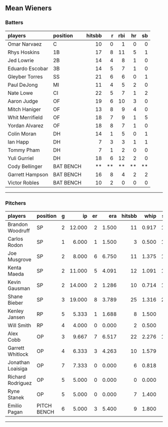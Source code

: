 ## Mean Wieners

### Batters

 
|players         |position  | hitsbb|  r| rbi| hr| sb| 
|:---------------|:---------|------:|--:|---:|--:|--:| 
|Omar Narvaez    |C         |     10|  0|   1|  0|  0| 
|Rhys Hoskins    |1B        |     17|  8|  11|  5|  1| 
|Jed Lowrie      |2B        |     14|  4|   8|  1|  0| 
|Eduardo Escobar |3B        |     14|  5|   7|  1|  0| 
|Gleyber Torres  |SS        |     21|  6|   6|  0|  1| 
|Paul DeJong     |MI        |     11|  4|   5|  2|  0| 
|Nate Lowe       |CI        |     22|  5|   7|  1|  2| 
|Aaron Judge     |OF        |     19|  6|  10|  3|  0| 
|Mitch Haniger   |OF        |     13|  8|   9|  4|  0| 
|Whit Merrifield |OF        |     18|  7|   9|  1|  5| 
|Yordan Alvarez  |OF        |     18|  8|   7|  1|  0| 
|Colin Moran     |DH        |     14|  1|   5|  0|  1| 
|Ian Happ        |DH        |      7|  3|   3|  1|  1| 
|Tommy Pham      |DH        |      7|  1|   2|  0|  0| 
|Yuli Gurriel    |DH        |     18|  6|  12|  2|  0| 
|Cody Bellinger  |BAT BENCH |     **| **|  **| **| **| 
|Garrett Hampson |BAT BENCH |     16|  8|   4|  2|  2| 
|Victor Robles   |BAT BENCH |     10|  2|   0|  0|  0| 

* * *

### Pitchers

 
|players           |position    |  g|     ip| er|   era| hitsbb|  whip| so|  w| sv| 
|:-----------------|:-----------|--:|------:|--:|-----:|------:|-----:|--:|--:|--:| 
|Brandon Woodruff  |SP          |  2| 12.000|  2| 1.500|     11| 0.917| 14|  1|  0| 
|Carlos Rodon      |SP          |  1|  6.000|  1| 1.500|      3| 0.500| 12|  1|  0| 
|Joe Musgrove      |SP          |  2|  8.000|  6| 6.750|     11| 1.375| 10|  0|  0| 
|Kenta Maeda       |SP          |  2| 11.000|  5| 4.091|     12| 1.091| 11|  1|  0| 
|Kevin Gausman     |SP          |  2| 14.000|  2| 1.286|     10| 0.714| 17|  1|  0| 
|Shane Bieber      |SP          |  3| 19.000|  8| 3.789|     25| 1.316| 29|  1|  0| 
|Kenley Jansen     |RP          |  5|  5.333|  1| 1.688|      8| 1.500|  3|  0|  1| 
|Will Smith        |RP          |  4|  4.000|  0| 0.000|      2| 0.500|  3|  0|  3| 
|Alex Cobb         |OP          |  3|  9.667|  7| 6.517|     22| 2.276| 14|  0|  0| 
|Garrett Whitlock  |OP          |  4|  6.333|  3| 4.263|     10| 1.579|  8|  0|  0| 
|Jonathan Loaisiga |OP          |  7|  7.333|  0| 0.000|      6| 0.818|  6|  1|  1| 
|Richard Rodriguez |OP          |  5|  5.000|  0| 0.000|      0| 0.000|  3|  0|  3| 
|Ryne Stanek       |OP          |  5|  5.000|  0| 0.000|      7| 1.400|  7|  0|  1| 
|Emilio Pagan      |PITCH BENCH |  6|  5.000|  3| 5.400|      9| 1.800|  7|  0|  0| 


* * *


